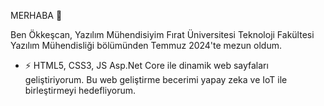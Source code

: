 MERHABA 👋

Ben Ökkeşcan, Yazılım Mühendisiyim
Fırat Üniversitesi Teknoloji Fakültesi Yazılım Mühendisliği bölümünden Temmuz 2024'te mezun oldum.

- ⚡ HTML5, CSS3, JS Asp.Net Core ile dinamik web sayfaları geliştiriyorum. Bu web geliştirme becerimi yapay zeka ve IoT ile birleştirmeyi hedefliyorum.

